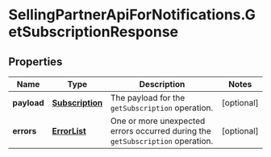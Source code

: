 # SellingPartnerApiForNotifications.GetSubscriptionResponse

## Properties
Name | Type | Description | Notes
------------ | ------------- | ------------- | -------------
**payload** | [**Subscription**](Subscription.md) | The payload for the `getSubscription` operation. | [optional] 
**errors** | [**ErrorList**](ErrorList.md) | One or more unexpected errors occurred during the `getSubscription` operation. | [optional] 


